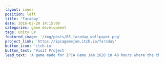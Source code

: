 ```yaml
---
layout: inner
position: left
title: 'Faraday'
date: 2016-02-20 14:15:00
categories: game development
tags: Unity C#
featured_image: '/img/posts/05_faraday_wallpaper.png'
project_link: 'https://ipcagamejam.itch.io/faraday'
button_icon: 'itch-io'
button_text: 'Visit Project'
lead_text: 'A game made for IPCA Game Jam 2020 in 48 hours where the theme was light where you are the manager of electric car charging station, I was responsible for making the car movement system.'
---
```

